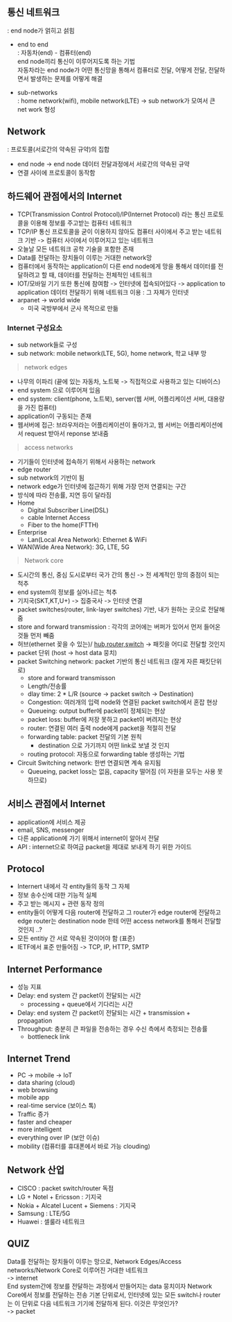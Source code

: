 ## 통신 네트워크
: end node가 얽히고 섥힘

- end to end  
: 자동차(end) - 컴퓨터(end)  
end node끼리 통신이 이루어지도록 하는 기법  
자동차라는 end node가 어떤 통신망을 통해서 컴퓨터로 전달, 어떻게 전달, 전달하면서 발생하는 문제를 어떻게 해결  

- sub-networks  
: home network(wifi), mobile network(LTE) -> sub network가 모여서 큰 net work 형성 


## Network
: 프로토콜(서로간의 약속된 규약)의 집합  
- end node -> end node 데이터 전달과정에서 서로간의 약속된 규약  
- 연결 사이에 프로토콜이 동작함  


## 하드웨어 관점에서의 Internet
- TCP(Transmission Control Protocol)/IP(Internet Protocol) 라는 통신 프로토콜을 이용해 정보를 주고받는 컴퓨터 네트워크  
- TCP/IP 통신 프로토콜을 굳이 이용하지 않아도 컴퓨터 사이에서 주고 받는 네트워크 기반 -> 컴퓨터 사이에서 이루어지고 있는 네트워크  
- 오늘날 모든 네트워크 공학 기술을 포함한 존재  
- Data를 전달하는 장치들이 이루는 거대한 network망  
- 컴퓨터에서 동작하는 application이 다른 end node에게 망을 통해서 데이터를 전달하려고 할 때, 데이터를 전달하는 전체적인 네트워크  
- IOT/모바일 기기 또한 통신에 참여함 -> 인터넷에 접속되어있다 -> application to application 데이터 전달하기 위해 네트워크 이용 : 그 자체가 인터넷
- arpanet -> world wide
  - 미국 국방부에서 군사 목적으로 만듦

### Internet 구성요소 
- sub network들로 구성   
- sub network: mobile network(LTE, 5G), home network, 학교 내부 망   

> network edges    

- 나무의 이파리 (끝에 있는 자동차, 노트북 -> 직접적으로 사용하고 있는 디바이스)  
- end system 으로 이루어져 있음  
- end system: client(phone, 노트북), server(웹 서버, 어플리케이션 서버, 대용량을 가진 컴퓨터)  
- application이 구동되는 존재  
- 웹서버에 접근: 브라우저라는 어플리케이션이 돌아가고, 웹 서버는 어플리케이션에서 request 받아서 reponse 보내줌  


> access networks    

- 기기들이 인터넷에 접속하기 위해서 사용하는 network  
- edge router
- sub network의 기반이 됨
- network edge가 인터넷에 접근하기 위해 가장 먼저 연결되는 구간  
- 방식에 따라 전송률, 지연 등이 달라짐
- Home
  - Digital Subscriber Line(DSL)
  - cable Internet Access
  - Fiber to the home(FTTH)
- Enterprise
  - Lan(Local Area Network): Ethernet & WiFi
- WAN(Wide Area Network): 3G, LTE, 5G


> Network core     

- 도시간의 통신, 중심 도시로부터 국가 간의 통신 -> 전 세계적인 망의 중점이 되는 척추   
- end system의 정보를 실어나르는 척추
- 기지국(SKT,KT,U+) -> 집중국사 -> 인터넷 연결
- packet switches(router, link-layer switches) 기반, 내가 원하는 곳으로 전달해줌  
- store and forward transmission : 각각의 코어에는 버퍼가 있어서 먼저 들어온 것들 먼저 빼줌
- 허브(ethernet 꽂을 수 있는)/ [hub,router,switch](https://github.com/jimin3263/2021-1-study/blob/main/computer_network/week6.md#hub-vs-router) -> 패킷을 어디로 전달할 것인지  
- packet 단위 (host -> host data 뭉치)  
- packet Switching network: packet 기반의 통신 네트워크 (잘게 자른 패킷단위로)  
  - store and forward transmisson
  - Length/전송률
  - dlay time: 2 * L/R (source -> packet switch -> Destination) 
  - Congestion: 여러개의 입력 node와 연결된 packet switch에서 혼잡 현상
  - Queueing: output buffer에 packet이 정체되는 현상
  - packet loss: buffer에 저장 못하고 packet이 버려지는 현상  
  - router: 연결된 여러 출력 node에게 packet을 적절히 전달
  - forwarding table: packet 전달의 기본 원칙 
    - destination 으로 가기까지 어떤 link로 보낼 것 인지
  - routing protocol: 자동으로 forwarding table 생성하는 기법
- Circuit Switching network: 한번 연결되면 계속 유지됨  
  - Queueing, packet loss는 없음, capacity 떨어짐 (이 자원을 모두는 사용 못하므로)


## 서비스 관점에서 Internet  
- application에 서비스 제공 
- email, SNS, messenger  
- 다른 application에 가기 위해서 internet이 알아서 전달  
- API : internet으로 하여금 packet을 제대로 보내게 하기 위한 가이드

## Protocol
- Internert 내에서 각 entity들의 동작 그 자체
- 정보 송수신에 대한 기능적 실체
- 주고 받는 메시지 + 관련 동작 정의
- entity들이 어떻게 다음 router에 전달하고 그 router가 edge router에 전달하고 edge router는 destination node 한테 어떤 access network를 통해서 전달할 것인지 ..?  
- 모든 entitiy 간 서로 약속된 것이어야 함 (표준)
- IETF에서 표준 만들어짐 -> TCP, IP, HTTP, SMTP  

## Internet Performance
- 성능 지표 
- Delay: end system 간 packet이 전달되는 시간  
  - processing + queue에서 기다리는 시간 
- Delay: end system 간 packet이 전달되는 시간  + transmission + propagation
- Throughput: 충분히 큰 파일을 전송하는 경우 수신 측에서 측정되는 전송률  
  - bottleneck link

## Internet Trend
- PC -> mobile -> IoT    
- data sharing (cloud)  
- web browsing  
- mobile app  
- real-time service (보이스 톡)  
- Traffic 증가
- faster and cheaper
- more intelligent
- everything over IP (보안 이슈)  
- mobility (컴퓨터를 휴대폰에서 바로 가능 clouding)  

## Network 산업
- CISCO : packet switch/router 독점  
- LG + Notel + Ericsson : 기지국  
- Nokia + Alcatel Lucent + Siemens : 기지국  
- Samsung : LTE/5G     
- Huawei : 셀룰라 네트워크 


## QUIZ 
Data를 전달하는 장치들이 이루는 망으로, Network Edges/Access networks/Network Core로 이루어진 거대한 네트워크   
-> internet  
End system간에 정보를 전달하는 과정에서 만들어지는 data 뭉치이자 Network Core에서 정보를 전달하는 전송 기본 단위로서, 인터넷에 있는 모든 switch나 router는 이 단위로 다음 네트워크 기기에 전달하게 된다. 이것은 무엇인가?  
-> packet  
